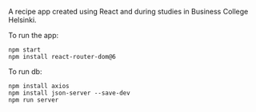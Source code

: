 A recipe app created using React and during studies in Business College Helsinki.

To run the app:

```cli
npm start
npm install react-router-dom@6
```

To run db:

```cli
npm install axios
npm install json-server --save-dev
npm run server
```

